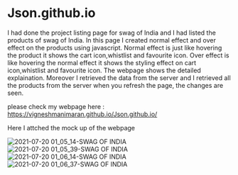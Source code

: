 # Json.github.io
 
I had done the project listing page for swag of India and I had listed the products of swag of India. In this page I created normal effect and over effect on the products using javascript. Normal effect is just like hovering the product it shows the cart icon,whistlist and favourite icon. Over effect is like hovering the normal effect it shows the styling effect on cart icon,whistlist and favourite icon. The webpage shows the detailed explaination. Moreover I retrieved the data from the server and I retrieved all the products from the server when you refresh the page, the changes are seen.

please check my webpage here : https://vigneshmanimaran.github.io/Json.github.io/

Here I attched the mock up of the webpage

![2021-07-20 01_05_14-SWAG OF INDIA](https://user-images.githubusercontent.com/76697341/126244607-79819c05-238e-4e1f-b125-a6b32ca74be3.png)
![2021-07-20 01_05_39-SWAG OF INDIA](https://user-images.githubusercontent.com/76697341/126244608-af356157-b476-488b-b641-3315bd48ab7f.png)
![2021-07-20 01_06_14-SWAG OF INDIA](https://user-images.githubusercontent.com/76697341/126244609-03b43a0f-a610-4404-a417-e6df919e3ddd.png)
![2021-07-20 01_06_37-SWAG OF INDIA](https://user-images.githubusercontent.com/76697341/126244611-6997bedf-5ff4-4487-825a-9953f3388e87.png)
